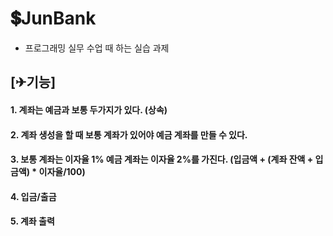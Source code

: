 # 💲JunBank
- 프로그래밍 실무 수업 때 하는 실습 과제
  
  
## [✈기능]
#### 1. 계좌는 예금과 보통 두가지가 있다. (상속)
#### 2. 계좌 생성을 할 때 보통 계좌가 있어야 예금 계좌를 만들 수 있다.
#### 3. 보통 계좌는 이자율 1% 예금 계좌는 이자율 2%를 가진다. (입금액 + (계좌 잔액 + 입금액) * 이자율/100)
#### 4. 입금/출금
#### 5. 계좌 출력

